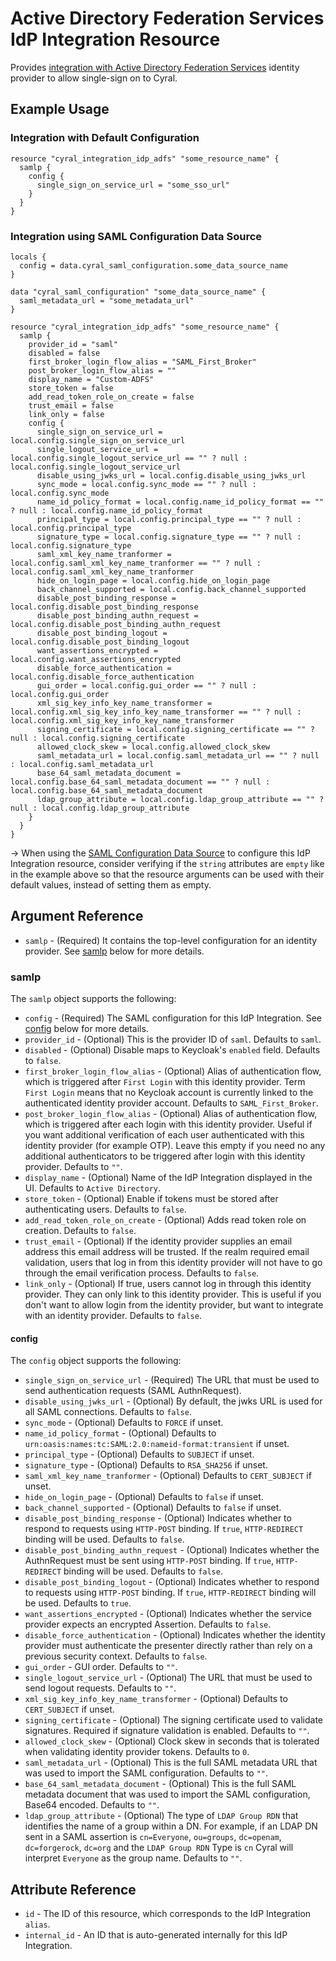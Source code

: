 # Active Directory Federation Services IdP Integration Resource

Provides [integration with Active Directory Federation Services](https://cyral.com/docs/sso/sso-adfs#add-your-adfs-as-an-idp-in-cyral) identity provider to
allow single-sign on to Cyral.

## Example Usage

### Integration with Default Configuration

```hcl
resource "cyral_integration_idp_adfs" "some_resource_name" {
  samlp {
    config {
      single_sign_on_service_url = "some_sso_url"
    }
  }
}
```

### Integration using SAML Configuration Data Source

```hcl
locals {
  config = data.cyral_saml_configuration.some_data_source_name
}

data "cyral_saml_configuration" "some_data_source_name" {
  saml_metadata_url = "some_metadata_url"
}

resource "cyral_integration_idp_adfs" "some_resource_name" {
  samlp {
    provider_id = "saml"
    disabled = false
    first_broker_login_flow_alias = "SAML_First_Broker"
    post_broker_login_flow_alias = ""
    display_name = "Custom-ADFS"
    store_token = false
    add_read_token_role_on_create = false
    trust_email = false
    link_only = false
    config {
      single_sign_on_service_url = local.config.single_sign_on_service_url
      single_logout_service_url = local.config.single_logout_service_url == "" ? null : local.config.single_logout_service_url
      disable_using_jwks_url = local.config.disable_using_jwks_url
      sync_mode = local.config.sync_mode == "" ? null : local.config.sync_mode
      name_id_policy_format = local.config.name_id_policy_format == "" ? null : local.config.name_id_policy_format
      principal_type = local.config.principal_type == "" ? null : local.config.principal_type
      signature_type = local.config.signature_type == "" ? null : local.config.signature_type
      saml_xml_key_name_tranformer = local.config.saml_xml_key_name_tranformer == "" ? null : local.config.saml_xml_key_name_tranformer
      hide_on_login_page = local.config.hide_on_login_page
      back_channel_supported = local.config.back_channel_supported
      disable_post_binding_response = local.config.disable_post_binding_response
      disable_post_binding_authn_request = local.config.disable_post_binding_authn_request
      disable_post_binding_logout = local.config.disable_post_binding_logout
      want_assertions_encrypted = local.config.want_assertions_encrypted
      disable_force_authentication = local.config.disable_force_authentication
      gui_order = local.config.gui_order == "" ? null : local.config.gui_order
      xml_sig_key_info_key_name_transformer = local.config.xml_sig_key_info_key_name_transformer == "" ? null : local.config.xml_sig_key_info_key_name_transformer
      signing_certificate = local.config.signing_certificate == "" ? null : local.config.signing_certificate
      allowed_clock_skew = local.config.allowed_clock_skew
      saml_metadata_url = local.config.saml_metadata_url == "" ? null : local.config.saml_metadata_url
      base_64_saml_metadata_document = local.config.base_64_saml_metadata_document == "" ? null : local.config.base_64_saml_metadata_document
      ldap_group_attribute = local.config.ldap_group_attribute == "" ? null : local.config.ldap_group_attribute
    }
  }
}
```

-> When using the [SAML Configuration Data Source](../data-sources/saml_configuration.md) to configure this IdP Integration resource, consider verifying if the `string` attributes are `empty` like in the example above so that the resource arguments can be used with their default values, instead of setting them as empty.

## Argument Reference

- `samlp` - (Required) It contains the top-level configuration for an identity provider. See [samlp](#samlp) below for more details.

### samlp

The `samlp` object supports the following:

- `config` - (Required) The SAML configuration for this IdP Integration. See [config](#config) below for more details.
- `provider_id` - (Optional) This is the provider ID of `saml`. Defaults to `saml`.
- `disabled` - (Optional) Disable maps to Keycloak's `enabled` field. Defaults to `false`.
- `first_broker_login_flow_alias` - (Optional) Alias of authentication flow, which is triggered after `First Login` with this identity provider. Term `First Login` means that no Keycloak account is currently linked to the authenticated identity provider account. Defaults to `SAML_First_Broker`.
- `post_broker_login_flow_alias` - (Optional) Alias of authentication flow, which is triggered after each login with this identity provider. Useful if you want additional verification of each user authenticated with this identity provider (for example OTP). Leave this empty if you need no any additional authenticators to be triggered after login with this identity provider. Defaults to `""`.
- `display_name` - (Optional) Name of the IdP Integration displayed in the UI. Defaults to `Active Directory`.
- `store_token` - (Optional) Enable if tokens must be stored after authenticating users. Defaults to `false`.
- `add_read_token_role_on_create` - (Optional) Adds read token role on creation. Defaults to `false`.
- `trust_email` - (Optional) If the identity provider supplies an email address this email address will be trusted. If the realm required email validation, users that log in from this identity provider will not have to go through the email verification process. Defaults to `false`.
- `link_only` - (Optional) If true, users cannot log in through this identity provider. They can only link to this identity provider. This is useful if you don't want to allow login from the identity provider, but want to integrate with an identity provider. Defaults to `false`.

#### config

The `config` object supports the following:

- `single_sign_on_service_url` - (Required) The URL that must be used to send authentication requests (SAML AuthnRequest).
- `disable_using_jwks_url` - (Optional) By default, the jwks URL is used for all SAML connections. Defaults to `false`.
- `sync_mode` - (Optional) Defaults to `FORCE` if unset.
- `name_id_policy_format` - (Optional) Defaults to `urn:oasis:names:tc:SAML:2.0:nameid-format:transient` if unset.
- `principal_type` - (Optional) Defaults to `SUBJECT` if unset.
- `signature_type` - (Optional) Defaults to `RSA_SHA256` if unset.
- `saml_xml_key_name_tranformer` - (Optional) Defaults to `CERT_SUBJECT` if unset.
- `hide_on_login_page` - (Optional) Defaults to `false` if unset.
- `back_channel_supported` - (Optional) Defaults to `false` if unset.
- `disable_post_binding_response` - (Optional) Indicates whether to respond to requests using `HTTP-POST` binding. If `true`, `HTTP-REDIRECT` binding will be used. Defaults to `false`.
- `disable_post_binding_authn_request` - (Optional) Indicates whether the AuthnRequest must be sent using `HTTP-POST` binding. If `true`, `HTTP-REDIRECT` binding will be used. Defaults to `false`.
- `disable_post_binding_logout` - (Optional) Indicates whether to respond to requests using `HTTP-POST` binding. If `true`, `HTTP-REDIRECT` binding will be used. Defaults to `true`.
- `want_assertions_encrypted` - (Optional) Indicates whether the service provider expects an encrypted Assertion. Defaults to `false`.
- `disable_force_authentication` - (Optional) Indicates whether the identity provider must authenticate the presenter directly rather than rely on a previous security context. Defaults to `false`.
- `gui_order` - GUI order. Defaults to `""`.
- `single_logout_service_url` - (Optional) The URL that must be used to send logout requests. Defaults to `""`.
- `xml_sig_key_info_key_name_transformer` - (Optional) Defaults to `CERT_SUBJECT` if unset.
- `signing_certificate` - (Optional) The signing certificate used to validate signatures. Required if signature validation is enabled. Defaults to `""`.
- `allowed_clock_skew` - (Optional) Clock skew in seconds that is tolerated when validating identity provider tokens. Defaults to `0`.
- `saml_metadata_url` - (Optional) This is the full SAML metadata URL that was used to import the SAML configuration. Defaults to `""`.
- `base_64_saml_metadata_document` - (Optional) This is the full SAML metadata document that was used to import the SAML configuration, Base64 encoded. Defaults to `""`.
- `ldap_group_attribute` - (Optional) The type of `LDAP Group RDN` that identifies the name of a group within a DN. For example, if an LDAP DN sent in a SAML assertion is `cn=Everyone`, `ou=groups`, `dc=openam`, `dc=forgerock`, `dc=org` and the `LDAP Group RDN` Type is `cn` Cyral will interpret `Everyone` as the group name. Defaults to `""`.

## Attribute Reference

- `id` - The ID of this resource, which corresponds to the IdP Integration `alias`.
- `internal_id` - An ID that is auto-generated internally for this IdP Integration.
